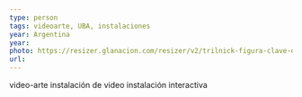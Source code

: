 ```yaml
---
type: person
tags: videoarte, UBA, instalaciones
year: Argentina
year: 
photo: https://resizer.glanacion.com/resizer/v2/trilnick-figura-clave-del-arte-experimental-de-P4CPYEW3X5FNBKX4QFFV6QCQKQ.jpg?auth=f51870f13ab2ce3572a6bef17eefd00451fb5bbd456df38dc5d44f2590fec33c&width=880&height=586&quality=70&smart=false
url:
---
```


video-arte
	instalación de video
		instalación interactiva 